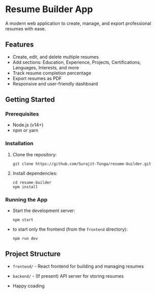 # Resume Builder App

A modern web application to create, manage, and export professional resumes with ease.

## Features

- Create, edit, and delete multiple resumes
- Add sections: Education, Experience, Projects, Certifications, Languages, Interests, and more
- Track resume completion percentage
- Export resumes as PDF
- Responsive and user-friendly dashboard

## Getting Started

### Prerequisites

- Node.js (v14+)
- npm or yarn

### Installation

1. Clone the repository:
   ```
   git clone https://github.com/Surajit-Tunga/resume-builder.git
   ```
2. Install dependencies:
   ```
   cd resume-builder
   npm install
   ```

### Running the App

- Start the development server:
  ```
  npm start
  ```
- to start only the frontend (from the `frontend` directory):
  ```
  npm run dev
  ```


## Project Structure

- `frontend/` - React frontend for building and managing resumes
- `backend/` - (If present) API server for storing resumes

- Happy coading 